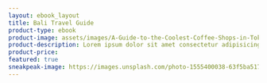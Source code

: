 ```yaml
---
layout: ebook_layout
title: Bali Travel Guide
product-type: ebook
product-image: assets/images/A-Guide-to-the-Coolest-Coffee-Shops-in-Tokyo-Japan.jpg
product-description: Lorem ipsum dolor sit amet consectetur adipisicing elit. Vero provident nemo tempora iste error sint, velit reiciendis excepturi ab accusantium maiores, unde natus ipsa dolore. Magni sit officiis obcaecati veniam.
product-price:
featured: true
sneakpeak-image: https://images.unsplash.com/photo-1555400038-63f5ba517a47?ixlib=rb-4.0.3&ixid=MnwxMjA3fDB8MHxwaG90by1wYWdlfHx8fGVufDB8fHx8&auto=format&fit=crop&w=2070&q=80
---
```


